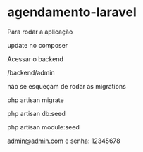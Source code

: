 # agendamento-laravel

Para rodar a aplicação

update no composer

Acessar o backend

/backend/admin

não se esqueçam de rodar as migrations

php artisan migrate

php artisan db:seed

php artisan module:seed

admin@admin.com e senha: 12345678
